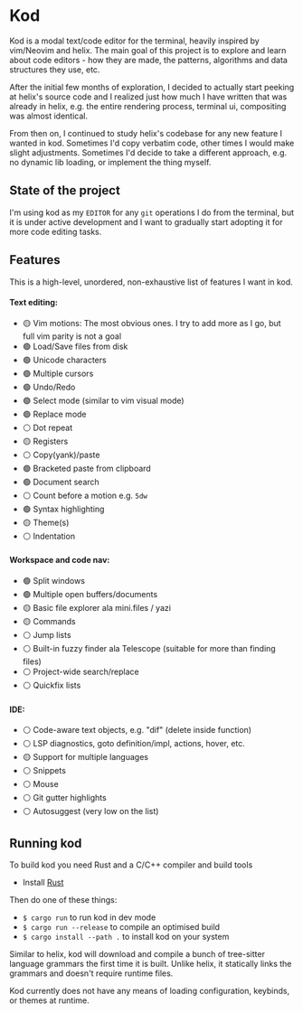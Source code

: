 # Kod

Kod is a modal text/code editor for the terminal, heavily inspired by vim/Neovim and helix. The
main goal of this project is to explore and learn about code editors - how they are made, the
patterns, algorithms and data structures they use, etc.

After the initial few months of exploration, I decided to actually start peeking at helix's source
code and I realized just how much I have written that was already in helix, e.g. the entire
rendering process, terminal ui, compositing was almost identical.

From then on, I continued to study helix's codebase for any new feature I wanted in kod. Sometimes
I'd copy verbatim code, other times I would make slight adjustments. Sometimes I'd decide to take a
different approach, e.g. no dynamic lib loading, or implement the thing myself.

## State of the project

I'm using kod as my `EDITOR` for any `git` operations I do from the terminal, but it is under active
development and I want to gradually start adopting it for more code editing tasks.

## Features

This is a high-level, unordered, non-exhaustive list of features I want in kod.

#### Text editing:

* 🟡 Vim motions: The most obvious ones. I try to add more as I go, but full vim parity is not a goal
* 🟢 Load/Save files from disk
* 🟢 Unicode characters
* 🟢 Multiple cursors
* 🟢 Undo/Redo
* 🟢 Select mode (similar to vim visual mode)
* 🟢 Replace mode
* ⚪️ Dot repeat
* 🟡 Registers
* ⚪️ Copy(yank)/paste
* 🟢 Bracketed paste from clipboard
* 🟢 Document search
* ⚪️ Count before a motion e.g. `5dw`
* 🟢 Syntax highlighting
* 🟡 Theme(s)
* ⚪️ Indentation

#### Workspace and code nav:

* 🟢 Split windows
* 🟢 Multiple open buffers/documents
* 🟡 Basic file explorer ala mini.files / yazi
* 🟡 Commands
* ⚪️ Jump lists
* ⚪️ Built-in fuzzy finder ala Telescope (suitable for more than finding files)
* ⚪️ Project-wide search/replace
* ⚪️ Quickfix lists

#### IDE:

* ⚪️ Code-aware text objects, e.g. "dif" (delete inside function)
* ⚪️ LSP diagnostics, goto definition/impl, actions, hover, etc.
* 🟡 Support for multiple languages
* ⚪️ Snippets
* ⚪️ Mouse
* ⚪️ Git gutter highlights
* ⚪️ Autosuggest (very low on the list)

## Running kod

To build kod you need Rust and a C/C++ compiler and build tools

* Install [Rust](https://www.rust-lang.org/tools/install)

Then do one of these things:

* `$ cargo run` to run kod in dev mode
* `$ cargo run --release` to compile an optimised build
* `$ cargo install --path .` to install kod on your system

Similar to helix, kod will download and compile a bunch of tree-sitter language grammars the first
time it is built. Unlike helix, it statically links the grammars and doesn't require runtime files.

Kod currently does not have any means of loading configuration, keybinds, or themes at runtime.
